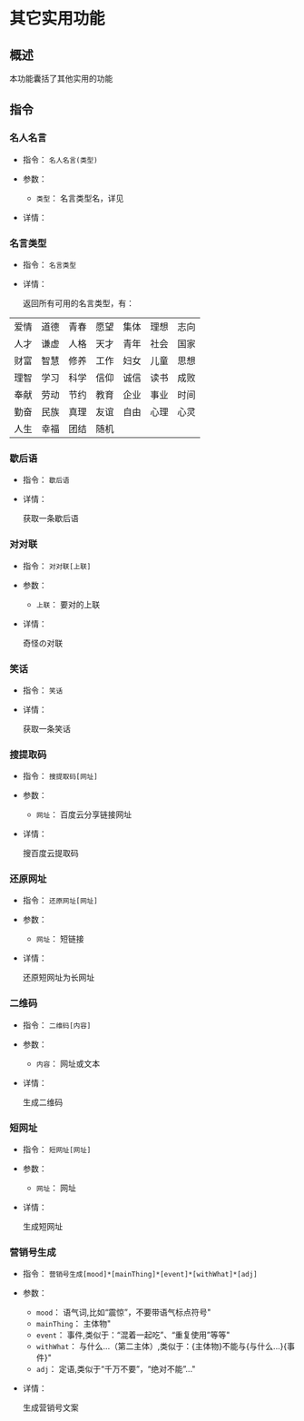 # 其它实用功能

## 概述

本功能囊括了其他实用的功能

## 指令

### 名人名言

- 指令： `名人名言(类型)`

- 参数：

  - `类型`： 名言类型名，详见

- 详情：

### 名言类型

- 指令： `名言类型`

- 详情：

  返回所有可用的名言类型，有：

<table>
<tr>
<td>爱情</td><td>道德</td><td>青春</td><td>愿望</td><td>集体</td><td>理想</td><td>志向</td></tr>
<tr>
<td>人才</td><td>谦虚</td><td>人格</td><td>天才</td><td>青年</td><td>社会</td><td>国家</td></tr>
<tr>
<td>财富</td><td>智慧</td><td>修养</td><td>工作</td><td>妇女</td><td>儿童</td><td>思想</td></tr>
<tr>
<td>理智</td><td>学习</td><td>科学</td><td>信仰</td><td>诚信</td><td>读书</td><td>成败</td></tr>
<tr>
<td>奉献</td><td>劳动</td><td>节约</td><td>教育</td><td>企业</td><td>事业</td><td>时间</td></tr>
<tr>
<td>勤奋</td><td>民族</td><td>真理</td><td>友谊</td><td>自由</td><td>心理</td><td>心灵</td></tr>
<tr>
<td>人生</td><td>幸福</td><td>团结</td><td>随机</td>
</tr>
</table>

### 歇后语

- 指令： `歇后语`

- 详情：

  获取一条歇后语

### 对对联

- 指令： `对对联[上联]`

- 参数：

  - `上联`： 要对的上联

- 详情：

  奇怪の对联

### 笑话

- 指令： `笑话`

- 详情：

  获取一条笑话

### 搜提取码

- 指令： `搜提取码[网址]`

- 参数：

  - `网址`： 百度云分享链接网址

- 详情：

  搜百度云提取码

### 还原网址

- 指令： `还原网址[网址]`

- 参数：

  - `网址`： 短链接

- 详情：

  还原短网址为长网址

### 二维码

- 指令： `二维码[内容]`

- 参数：

  - `内容`： 网址或文本

- 详情：

  生成二维码

### 短网址

- 指令： `短网址[网址]`

- 参数：

  - `网址`： 网址

- 详情：

  生成短网址

### 营销号生成

- 指令： `营销号生成[mood]*[mainThing]*[event]*[withWhat]*[adj]`

- 参数：

  - `mood`： 语气词,比如“震惊”，不要带语气标点符号"
  - `mainThing`： 主体物"
  - `event`： 事件,类似于：“混着一起吃”、“重复使用”等等"
  - `withWhat`： 与什么...（第二主体）,类似于：{主体物}不能与{与什么...}{事件}"
  - `adj`： 定语,类似于“千万不要”，“绝对不能”..."

- 详情：

  生成营销号文案
